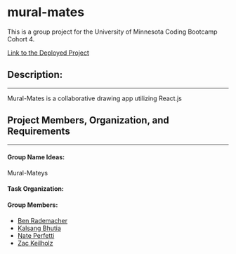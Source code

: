  **mural-mates**
====

This is a group project for the University of Minnesota Coding Bootcamp Cohort 4. 

[Link to the Deployed Project](https://muralmates.herokuapp.com/)

## **Description:**
----

Mural-Mates is a collaborative drawing app utilizing React.js 


## **Project Members, Organization, and Requirements**
----
#### **Group Name Ideas:**
Mural-Mateys

#### **Task Organization:**

#### **Group Members:** 
+ [Ben Rademacher](https://github.com/Brademacher)  
+ [Kalsang Bhutia](https://github.com/hurlyburly)
+ [Nate Perfetti](https://github.com/perfettiful)    
+ [Zac Keilholz](https://github.com/ZacKeilholz)  
